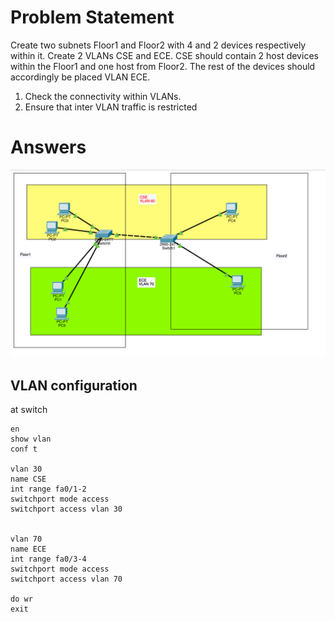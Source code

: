 # Problem Statement

Create two subnets Floor1 and Floor2 with 4 and 2 devices respectively within it. Create 2 VLANs CSE and ECE. CSE should contain 2 host devices within the Floor1 and one host from Floor2. The rest of the devices should accordingly be placed VLAN ECE.

1. Check the connectivity within VLANs.
2. Ensure that inter VLAN traffic is restricted

# Answers

![Alt Text](./img.png)

## VLAN configuration

at switch

```
en
show vlan
conf t

vlan 30
name CSE
int range fa0/1-2
switchport mode access
switchport access vlan 30


vlan 70
name ECE
int range fa0/3-4
switchport mode access
switchport access vlan 70

do wr
exit
```
